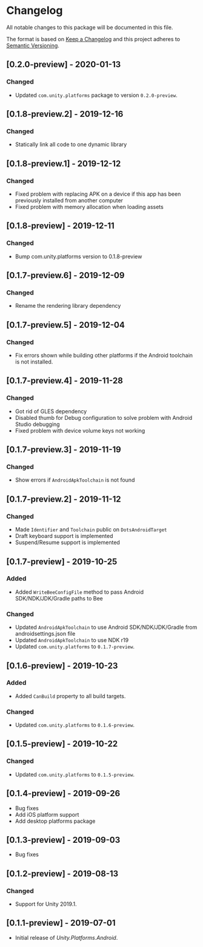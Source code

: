 # Changelog
All notable changes to this package will be documented in this file.

The format is based on [Keep a Changelog](http://keepachangelog.com/en/1.0.0/)
and this project adheres to [Semantic Versioning](http://semver.org/spec/v2.0.0.html).

## [0.2.0-preview] - 2020-01-13

### Changed
* Updated `com.unity.platforms` package to version `0.2.0-preview`.

## [0.1.8-preview.2] - 2019-12-16

### Changed
* Statically link all code to one dynamic library

## [0.1.8-preview.1] - 2019-12-12

### Changed
* Fixed problem with replacing APK on a device if this app has been previously installed from another computer 
* Fixed problem with memory allocation when loading assets

## [0.1.8-preview] - 2019-12-11

### Changed
* Bump com.unity.platforms version to 0.1.8-preview

## [0.1.7-preview.6] - 2019-12-09

### Changed
* Rename the rendering library dependency 

## [0.1.7-preview.5] - 2019-12-04

### Changed
* Fix errors shown while building other platforms if the Android toolchain is not installed.

## [0.1.7-preview.4] - 2019-11-28

### Changed
* Got rid of GLES dependency
* Disabled thumb for Debug configuration to solve problem with Android Studio debugging
* Fixed problem with device volume keys not working

## [0.1.7-preview.3] - 2019-11-19

### Changed
* Show errors if `AndroidApkToolchain` is not found

## [0.1.7-preview.2] - 2019-11-12

### Changed
* Made `Identifier` and `Toolchain` public on `DotsAndroidTarget`
* Draft keyboard support is implemented
* Suspend/Resume support is implemented

## [0.1.7-preview] - 2019-10-25

### Added
* Added `WriteBeeConfigFile` method to pass Android SDK/NDK/JDK/Gradle paths to Bee

### Changed
* Updated `AndroidApkToolchain` to use Android SDK/NDK/JDK/Gradle from androidsettings.json file
* Updated `AndroidApkToolchain` to use NDK r19
* Updated `com.unity.platforms` to `0.1.7-preview`.

## [0.1.6-preview] - 2019-10-23

### Added
* Added `CanBuild` property to all build targets.

### Changed
* Updated `com.unity.platforms` to `0.1.6-preview`.

## [0.1.5-preview] - 2019-10-22

### Changed
* Updated `com.unity.platforms` to `0.1.5-preview`.

## [0.1.4-preview] - 2019-09-26
* Bug fixes  
* Add iOS platform support
* Add desktop platforms package

## [0.1.3-preview] - 2019-09-03

* Bug fixes  

## [0.1.2-preview] - 2019-08-13

### Changed

* Support for Unity 2019.1.

## [0.1.1-preview] - 2019-07-01

* Initial release of *Unity.Platforms.Android*.

